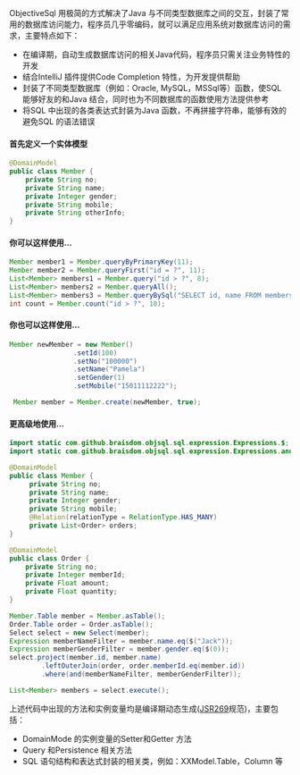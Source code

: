 ObjectiveSql 用极简的方式解决了Java 与不同类型数据库之间的交互，封装了常用的数据库访问能力，程序员几乎零编码，就可以满足应用系统对数据库访问的需求，主要特点如下：

- 在编译期，自动生成数据库访问的相关Java代码，程序员只需关注业务特性的开发
- 结合IntelliJ 插件提供Code Completion 特性，为开发提供帮助
- 封装了不同类型数据库（例如：Oracle, MySQL，MSSql等）函数，使SQL 能够好友的和Java 结合，同时也为不同数据库的函数使用方法提供参考
- 将SQL 中出现的各类表达式封装为Java 函数，不再拼接字符串，能够有效的避免SQL 的语法错误

#### 首先定义一个实体模型

```java
@DomainModel
public class Member {
    private String no;
    private String name;
    private Integer gender;
    private String mobile;
    private String otherInfo;
}
```

#### 你可以这样使用…

```java
Member member1 = Member.queryByPrimaryKey(11);
Member member2 = Member.queryFirst("id = ?", 11);
List<Member> members1 = Member.query("id > ?", 8);
List<Member> members2 = Member.queryAll();
List<Member> members3 = Member.queryBySql("SELECT id, name FROM members WHERE id < ?", 10);
int count = Member.count("id > ?", 10);
```

#### 你也可以这样使用…

```java
Member newMember = new Member()
                .setId(100)
                .setNo("100000")
                .setName("Pamela")
                .setGender(1)
                .setMobile("15011112222");

 Member member = Member.create(newMember, true);
```

#### 更高级地使用…

```java
import static com.github.braisdom.objsql.sql.expression.Expressions.$;
import static com.github.braisdom.objsql.sql.expression.Expressions.and;

@DomainModel
public class Member {
     private String no;
     private String name;
     private Integer gender;
     private String mobile;
     @Relation(relationType = RelationType.HAS_MANY)
     private List<Order> orders;
}

@DomainModel
public class Order {
    private String no;
    private Integer memberId;
    private Float amount;
    private Float quantity;
}

Member.Table member = Member.asTable();
Order.Table order = Order.asTable();
Select select = new Select(member);
Expression memberNameFilter = member.name.eq($("Jack"));
Expression memberGenderFilter = member.gender.eq($(0));
select.project(member.id, member.name)
        .leftOuterJoin(order, order.memberId.eq(member.id))
        .where(and(memberNameFilter, memberGenderFilter));

List<Member> members = select.execute();
```

上述代码中出现的方法和实例变量均是编译期动态生成([JSR269](https://www.jcp.org/en/jsr/detail?id=269)规范)，主要包括：

- DomainMode 的实例变量的Setter和Getter 方法
- Query 和Persistence 相关方法
- SQL 语句结构和表达式封装的相关类，例如：XXModel.Table，Column 等